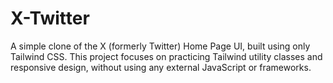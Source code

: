 # X-Twitter
A simple clone of the X (formerly Twitter) Home Page UI, built using only Tailwind CSS. This project focuses on practicing Tailwind utility classes and responsive design, without using any external JavaScript or frameworks.
